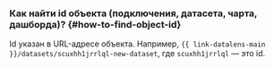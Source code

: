 ### Как найти id объекта (подключения, датасета, чарта, дашборда)? {#how-to-find-object-id}

Id указан в URL-адресе объекта. Например, `{{ link-datalens-main }}/datasets/scuxhh1jrrlql-new-dataset`, где `scuxhh1jrrlql` — это id.
